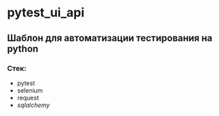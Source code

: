 # pytest_ui_api

## Шаблон для автоматизации тестирования на python

### Стек:
- pytest
- selenium
- request
- _sqlalchemy_